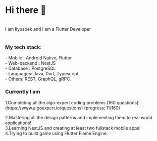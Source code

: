 
<h1>Hi there 👋</h1> </br>
I am Ilyosbek and I am a Flutter Developer</br></br>

<h3>My tech stack:</h3>
- Mobile : Android Native, Flutter</br>
- Web-backend : NestJS</br>
- Database : PostgreSQL</br>
- Languages: Java, Dart, Typescript</br>
- Others: REST, GraphQL, gRPC.


<h3>Currently I am </h3>
1.Completing all the algo-expert coding problems (160 questions)! (https://www.algoexpert.io/questions) (progress: 11/160) </br>

2.Mastering all the design patterns and implementing them to real world applications!</br>
3.Learning NestJS and creating at least two fullstack mobile apps!</br>
4.Trying to build game using Flutter Flame Engine.





